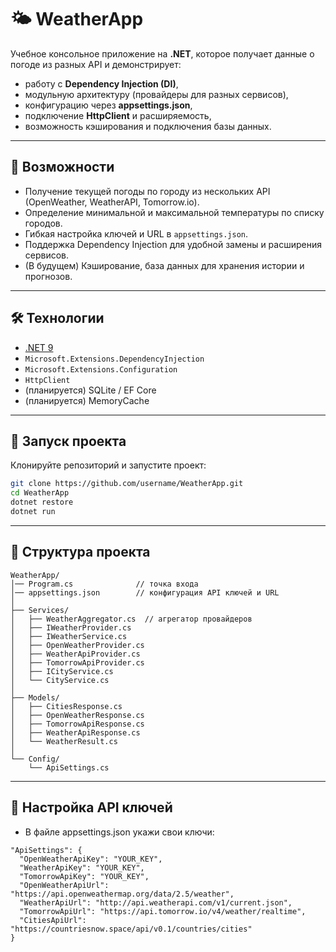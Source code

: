 # 🌤 WeatherApp

Учебное консольное приложение на **.NET**, которое получает данные о погоде из разных API и демонстрирует:
- работу с **Dependency Injection (DI)**,
- модульную архитектуру (провайдеры для разных сервисов),
- конфигурацию через **appsettings.json**,
- подключение **HttpClient** и расширяемость,
- возможность кэширования и подключения базы данных.

---

## 🚀 Возможности
- Получение текущей погоды по городу из нескольких API (OpenWeather, WeatherAPI, Tomorrow.io).  
- Определение минимальной и максимальной температуры по списку городов.  
- Гибкая настройка ключей и URL в `appsettings.json`.  
- Поддержка Dependency Injection для удобной замены и расширения сервисов.  
- (В будущем) Кэширование, база данных для хранения истории и прогнозов.

---

## 🛠 Технологии
- [.NET 9](https://dotnet.microsoft.com/)  
- `Microsoft.Extensions.DependencyInjection`  
- `Microsoft.Extensions.Configuration`  
- `HttpClient`  
- (планируется) SQLite / EF Core  
- (планируется) MemoryCache

---

## 🚀 Запуск проекта

Клонируйте репозиторий и запустите проект:

```bash
git clone https://github.com/username/WeatherApp.git
cd WeatherApp
dotnet restore
dotnet run
```
---

## 📂 Структура проекта
```plaintext
WeatherApp/
│── Program.cs              // точка входа
│── appsettings.json        // конфигурация API ключей и URL
│
├── Services/
│   ├── WeatherAggregator.cs  // агрегатор провайдеров
│   ├── IWeatherProvider.cs
│   ├── IWeatherService.cs
│   ├── OpenWeatherProvider.cs
│   ├── WeatherApiProvider.cs
│   ├── TomorrowApiProvider.cs
│   ├── ICityService.cs
│   └── CityService.cs
│
├── Models/
│   ├── CitiesResponse.cs
│   ├── OpenWeatherResponse.cs
│   ├── TomorrowApiResponse.cs
│   ├── WeatherApiResponse.cs
│   └── WeatherResult.cs
│
└── Config/
    └── ApiSettings.cs
```
---

## 🔑 Настройка API ключей
- В файле appsettings.json укажи свои ключи:
```
"ApiSettings": {
  "OpenWeatherApiKey": "YOUR_KEY",
  "WeatherApiKey": "YOUR_KEY",
  "TomorrowApiKey": "YOUR_KEY",
  "OpenWeatherApiUrl": "https://api.openweathermap.org/data/2.5/weather",
  "WeatherApiUrl": "http://api.weatherapi.com/v1/current.json",
  "TomorrowApiUrl": "https://api.tomorrow.io/v4/weather/realtime",
  "CitiesApiUrl": "https://countriesnow.space/api/v0.1/countries/cities"
}
